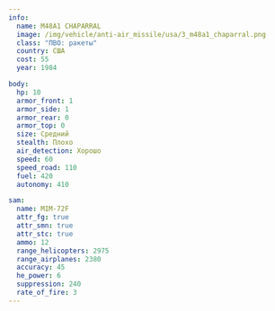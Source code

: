 ```yaml
---
info:
  name: M48A1 CHAPARRAL
  image: /img/vehicle/anti-air_missile/usa/3_m48a1_chaparral.png
  class: "ПВО: ракеты"
  country: США
  cost: 55
  year: 1984

body:
  hp: 10
  armor_front: 1
  armor_side: 1
  armor_rear: 0
  armor_top: 0
  size: Средний
  stealth: Плохо
  air_detection: Хорошо
  speed: 60
  speed_road: 110
  fuel: 420
  autonomy: 410

sam:
  name: MIM-72F
  attr_fg: true
  attr_smn: true
  attr_stc: true
  ammo: 12
  range_helicopters: 2975
  range_airplanes: 2380
  accuracy: 45
  he_power: 6
  suppression: 240
  rate_of_fire: 3
---
```

